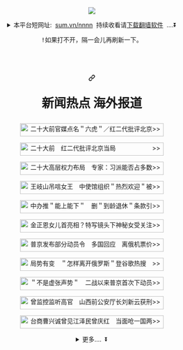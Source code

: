<a id="user-content-1" href="#1">
</a><div align="center" dir="auto"><a id="user-content-1" href="#1">
</a><a href="https://github.com/ychojm359/djy/blob/master/gb/nsc413.md#1"><img src="https://raw.githubusercontent.com/ychojm359/www/master/t/www.jpg" style="max-width: 100%;"></a><br>
<p dir="auto"></p><details><summary>本平台短网址:  <a href="https://sum.vn/nnnn" rel="nofollow">sum.vn/nnnn</a>  持续收看请<a href="#8">下载翻墙软件</a>  ....<g-emoji class="g-emoji" alias="arrow_double_down" fallback-src="https://github.githubassets.com/images/icons/emoji/unicode/23ec.png">⏬</g-emoji></summary><p dir="auto"></p>
<a target="_blank" rel="noopener noreferrer nofollow" href="https://camo.githubusercontent.com/47659857134ab0bab7d9fa3d623137336cb8d93c054a8ef009b9aae8b20b8bbd/68747470733a2f2f63686172742e617069732e676f6f676c652e636f6d2f63686172743f6368743d7172266368733d323430783234302663686f653d5554462d382663686c643d4d7c322663686c3d68747470733a2f2f6769746875622e636f6d2f7963686f6a6d3335392f7777772f626c6f622f6d61737465722f524541444d452e6d643f7725323331"><img src="https://camo.githubusercontent.com/47659857134ab0bab7d9fa3d623137336cb8d93c054a8ef009b9aae8b20b8bbd/68747470733a2f2f63686172742e617069732e676f6f676c652e636f6d2f63686172743f6368743d7172266368733d323430783234302663686f653d5554462d382663686c643d4d7c322663686c3d68747470733a2f2f6769746875622e636f6d2f7963686f6a6d3335392f7777772f626c6f622f6d61737465722f524541444d452e6d643f7725323331" title="分享本平台" data-canonical-src="https://chart.apis.google.com/chart?cht=qr&amp;chs=240x240&amp;choe=UTF-8&amp;chld=M|2&amp;chl=https://github.com/ychojm359/www/blob/master/README.md?w%231" style="max-width: 100%;"></a><br>
本平台二维码
</details>
<div class="highlight highlight-source-diff notranslate position-relative overflow-auto" dir="auto" data-snippet-clipboard-copy-content="!如果打不开，隔一会儿再刷新一下。"><pre><span class="pl-mc"><span class="pl-mc">!</span>如果打不开，隔一会儿再刷新一下。</span></pre></div>
<br>
<h1 dir="auto"><a id="user-content-新闻热点-海外报道" class="anchor" aria-hidden="true" href="#新闻热点-海外报道"><svg class="octicon octicon-link" viewBox="0 0 16 16" version="1.1" width="16" height="16" aria-hidden="true"><path fill-rule="evenodd" d="M7.775 3.275a.75.75 0 001.06 1.06l1.25-1.25a2 2 0 112.83 2.83l-2.5 2.5a2 2 0 01-2.83 0 .75.75 0 00-1.06 1.06 3.5 3.5 0 004.95 0l2.5-2.5a3.5 3.5 0 00-4.95-4.95l-1.25 1.25zm-4.69 9.64a2 2 0 010-2.83l2.5-2.5a2 2 0 012.83 0 .75.75 0 001.06-1.06 3.5 3.5 0 00-4.95 0l-2.5 2.5a3.5 3.5 0 004.95 4.95l1.25-1.25a.75.75 0 00-1.06-1.06l-1.25 1.25a2 2 0 01-2.83 0z"></path></svg></a><p dir="auto"><strong>新闻热点 海外报道</strong></p></h1>
<p dir="auto"><a href="https://github.com/xiygzk398/ntdtv/blob/master/gb/2022/09/21/a103533458.md#1"><img width="330" height="30" src="https://camo.githubusercontent.com/8406060a71a7cbc3812fc82127eb5db984570468ead07bfc33a2eb712990cddc/68747470733a2f2f696d672e736869656c64732e696f2f62616467652fe4ba8ce58d81e5a4a7e5898de5ae98e5aa92e782b9e5908de2809ce585ade8998ee2809d2fe7baa2e4ba8ce4bba3e689b9e8af84e58c97e4baace5bd93e5b1803e2d3030396663633f6c6f676f57696474683d31" title="二十大前官媒点名＂六虎＂／红二代批评北京&gt;&gt;" alt="二十大前官媒点名＂六虎＂／红二代批评北京&gt;&gt;" data-canonical-src="https://img.shields.io/badge/二十大前官媒点名“六虎”/红二代批评北京当局&gt;-009fcc?logoWidth=1" style="max-width: 100%;"></a></p>
<p dir="auto"><a href="https://github.com/xiygzk398/ntdtv/blob/master/gb/2022/09/21/a103533329.md#1"><img width="330" height="30" src="https://camo.githubusercontent.com/8eb45696c2d1afa8fd926a4099f232699f07f67da854e66f1d88c0ab1169a5c3/68747470733a2f2f696d672e736869656c64732e696f2f62616467652fe4ba8ce58d81e5a4a7e5898d20e7baa2e4ba8ce4bba3e689b9e8af84e58c97e4baace5bd93e5b18020202020202020203e2d3030396663633f6c6f676f57696474683d31" title="二十大前　红二代批评北京当局　　　　　　&gt;&gt;" alt="二十大前　红二代批评北京当局　　　　　　&gt;&gt;" data-canonical-src="https://img.shields.io/badge/二十大前 红二代批评北京当局        &gt;-009fcc?logoWidth=1" style="max-width: 100%;"></a></p>
<p dir="auto"><a href="https://github.com/xiygzk398/ntdtv/blob/master/gb/2022/09/21/a103533175.md#1"><img width="330" height="30" src="https://camo.githubusercontent.com/8af9492eb255154b11b01cdbe42f6d96e84ab6023a41f73b990d62d3d670b380/68747470733a2f2f696d672e736869656c64732e696f2f62616467652fe4ba8ce58d81e5a4a7e9ab98e5b182e69d83e58a9be5b883e5b18020e4b893e5aeb6efbc9ae4b9a0e6b4bee883bde590a6e58da0e5a49ae695b0e8bf98e69caa3e2d3030396663633f6c6f676f57696474683d31" title="二十大高层权力布局　专家：习派能否占多数&gt;&gt;" alt="二十大高层权力布局　专家：习派能否占多数&gt;&gt;" data-canonical-src="https://img.shields.io/badge/二十大高层权力布局 专家：习派能否占多数还未&gt;-009fcc?logoWidth=1" style="max-width: 100%;"></a></p>
<p dir="auto"><a href="https://github.com/xiygzk398/ntdtv/blob/master/gb/2022/09/20/a103532957.md#1"><img width="330" height="30" src="https://camo.githubusercontent.com/f8dcc21d7a145479089b52071c29ab1cc0aa1896350c1d91d4531de443f54afa/68747470733a2f2f696d672e736869656c64732e696f2f62616467652fe78e8be5b290e5b1b1e5908ae59481e5a5b3e78e8b20e4b8ade4bdbfe9a686e7bb84e7bb87e2809ce783ade78388e6aca2e8bf8ee2809de8a2abe68c87e697a03e2d3030396663633f6c6f676f57696474683d31" title="王岐山吊唁女王　中使馆组织＂热烈欢迎＂被&gt;&gt;" alt="王岐山吊唁女王　中使馆组织＂热烈欢迎＂被&gt;&gt;" data-canonical-src="https://img.shields.io/badge/王岐山吊唁女王 中使馆组织“热烈欢迎”被指无&gt;-009fcc?logoWidth=1" style="max-width: 100%;"></a></p>
<p dir="auto"><a href="https://github.com/xiygzk398/ntdtv/blob/master/gb/2022/09/20/a103532740.md#1"><img width="330" height="30" src="https://camo.githubusercontent.com/a1840e307b2c895b13d8512eb7a5492ac53bc483ad8e2fde461ac534bda5b93c/68747470733a2f2f696d672e736869656c64732e696f2f62616467652fe4b8ade58a9ee68ea8e2809ce883bde4b88ae883bde4b88be2809d20e588a0e2809ce588b0e9be84e98080e4bc91e2809de69da1e6acbee5bc95e78c9ce6b58b3e2d3030396663633f6c6f676f57696474683d31" title="中办推＂能上能下＂　删＂到龄退休＂条款引&gt;&gt;" alt="中办推＂能上能下＂　删＂到龄退休＂条款引&gt;&gt;" data-canonical-src="https://img.shields.io/badge/中办推“能上能下” 删“到龄退休”条款引猜测&gt;-009fcc?logoWidth=1" style="max-width: 100%;"></a></p>
<p dir="auto"><a href="https://github.com/xiygzk398/ntdtv/blob/master/gb/2022/09/20/a103532716.md#1"><img width="330" height="30" src="https://camo.githubusercontent.com/76e6bc949a4a3c1ba6baacdd72197a433e93ff70794d6805f7576625f5f2638e/68747470733a2f2f696d672e736869656c64732e696f2f62616467652fe98791e6ada3e681a9e5a5b3e584bfe9a696e4baaee79bb8efbc9fe789b9e58699e9959ce5a4b4e4b88be7a59ee7a798e5a5b3e58f97e585b3e6b3a820203e2d3030396663633f6c6f676f57696474683d31" title="金正恩女儿首亮相？特写镜头下神秘女受关注&gt;&gt;" alt="金正恩女儿首亮相？特写镜头下神秘女受关注&gt;&gt;" data-canonical-src="https://img.shields.io/badge/金正恩女儿首亮相？特写镜头下神秘女受关注  &gt;-009fcc?logoWidth=1" style="max-width: 100%;"></a></p>
<p dir="auto"><a href="https://github.com/xiygzk398/ntdtv/blob/master/gb/2022/09/21/a103533478.md#1"><img width="330" height="30" src="https://camo.githubusercontent.com/6f6751fb70ad6d23464219be893cb2ff8e21c40401d28a1153910b8d8a4701d9/68747470733a2f2f696d672e736869656c64732e696f2f62616467652fe699aee4baace58f91e5b883e983a8e58886e58aa8e59198e4bba420e5a49ae59bbde59b9ee5ba9420e7a6bbe4bf84e69cbae7a5a8e4bbb7e6a0bce9a3993e2d3030396663633f6c6f676f57696474683d31" title="普京发布部分动员令　多国回应　离俄机票价&gt;&gt;" alt="普京发布部分动员令　多国回应　离俄机票价&gt;&gt;" data-canonical-src="https://img.shields.io/badge/普京发布部分动员令 多国回应 离俄机票价格飙&gt;-009fcc?logoWidth=1" style="max-width: 100%;"></a></p>
<p dir="auto"><a href="https://github.com/xiygzk398/ntdtv/blob/master/gb/2022/09/21/a103533484.md#1"><img width="330" height="30" src="https://camo.githubusercontent.com/145e538599b4b01f0939758e3b33d573a84613aa4977307a27fa7dfa82faa2f2/68747470733a2f2f696d672e736869656c64732e696f2f62616467652fe5b180e58abfe69c89e58f9820e2809ce6808ee6a0b7e7a6bbe5bc80e4bf84e7bd97e696afe2809de799bbe8b0b7e6ad8ce783ade6909c2020203e2d3030396663633f6c6f676f57696474683d31" title="局势有变　＂怎样离开俄罗斯＂登谷歌热搜　&gt;&gt;" alt="局势有变　＂怎样离开俄罗斯＂登谷歌热搜　&gt;&gt;" data-canonical-src="https://img.shields.io/badge/局势有变 “怎样离开俄罗斯”登谷歌热搜   &gt;-009fcc?logoWidth=1" style="max-width: 100%;"></a></p>
<p dir="auto"><a href="https://github.com/xiygzk398/ntdtv/blob/master/gb/2022/09/21/a103533493.md#1"><img width="330" height="30" src="https://camo.githubusercontent.com/e553b2f7392d7df94303119b10730d4e9ce7e706bc885e5b0a10549f9332276f/68747470733a2f2f696d672e736869656c64732e696f2f62616467652fe2809ce4b88de698afe8999ae5bca0e5a3b0e58abfe2809d20e4ba8ce68898e4bba5e69da5e699aee4baace9a696e6aca1e4b88be58aa8e59198e4bba4203e2d3030396663633f6c6f676f57696474683d31" title="＂不是虚张声势＂　二战以来普京首次下动员&gt;&gt;" alt="＂不是虚张声势＂　二战以来普京首次下动员&gt;&gt;" data-canonical-src="https://img.shields.io/badge/“不是虚张声势” 二战以来普京首次下动员令 &gt;-009fcc?logoWidth=1" style="max-width: 100%;"></a></p>
<p dir="auto"><a href="https://github.com/xiygzk398/ntdtv/blob/master/gb/2022/09/21/a103533431.md#1"><img width="330" height="30" src="https://camo.githubusercontent.com/d22e3b7a20bdb8ab4b0c1428a3a4a7e6a284243a13634899ae3e4df8bd24e341/68747470733a2f2f696d672e736869656c64732e696f2f62616467652fe69bbee79b91e68ea7e79b91e590ace9ab98e5ae9820e5b1b1e8a5bfe5898de585ace5ae89e58e85e995bfe58898e696b0e4ba91e88eb7e5889131343e2d3030396663633f6c6f676f57696474683d31" title="曾监控监听高官　山西前公安厅长刘新云获刑&gt;&gt;" alt="曾监控监听高官　山西前公安厅长刘新云获刑&gt;&gt;" data-canonical-src="https://img.shields.io/badge/曾监控监听高官 山西前公安厅长刘新云获刑14&gt;-009fcc?logoWidth=1" style="max-width: 100%;"></a></p>
<p dir="auto"><a href="https://github.com/xiygzk398/ntdtv/blob/master/gb/2022/09/21/a103533432.md#1"><img width="330" height="30" src="https://camo.githubusercontent.com/fce535f8ac208d00e66d43932f532a026071e20aa0ab23c033ef43f373489f66/68747470733a2f2f696d672e736869656c64732e696f2f62616467652fe58fb0e59586e69bb9e585b4e8af9ae69bbee8a781e6b19fe6b3bde6b091e69bbee5ba86e7baa220e5bd93e99da2e5919be4b880e59bbde4b8a4e588b6e9aa973e2d3030396663633f6c6f676f57696474683d31" title="台商曹兴诚曾见江泽民曾庆红　当面呛一国两&gt;&gt;" alt="台商曹兴诚曾见江泽民曾庆红　当面呛一国两&gt;&gt;" data-canonical-src="https://img.shields.io/badge/台商曹兴诚曾见江泽民曾庆红 当面呛一国两制骗&gt;-009fcc?logoWidth=1" style="max-width: 100%;"></a></p>
<details><summary>更多....  <g-emoji class="g-emoji" alias="arrow_double_down" fallback-src="https://github.githubassets.com/images/icons/emoji/unicode/23ec.png">⏬</g-emoji><br></summary>
![图片](https://user-images.githubusercontent.com/114072040/191498764-a7dbb864-6425-467e-8d41-c2752e62b978.png)
